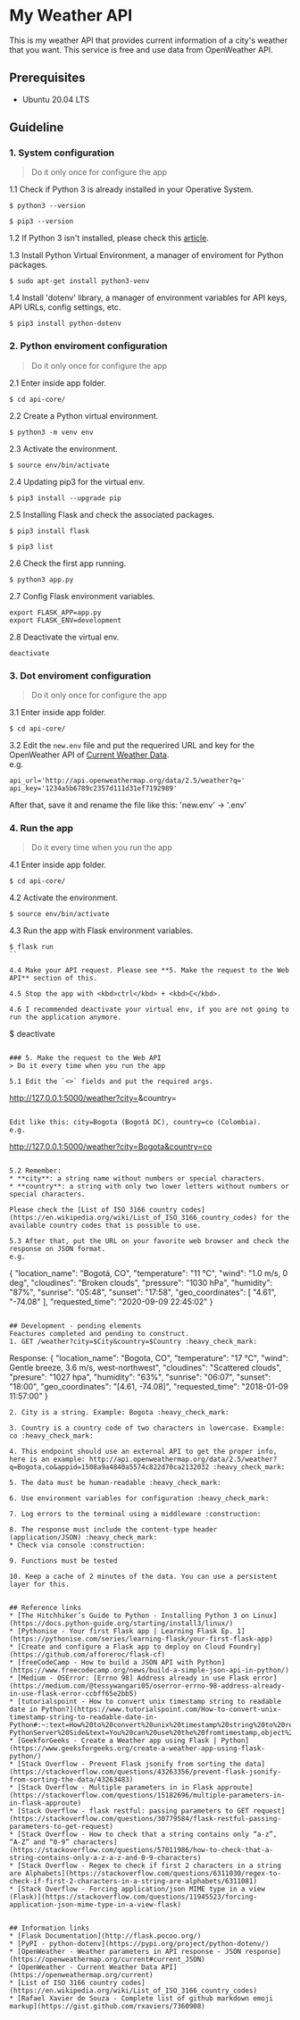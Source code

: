 # My Weather API
This is my weather API that provides current information of a city's weather that you want.
This service is free and use data from OpenWeather API.

## Prerequisites
* Ubuntu 20.04 LTS

## Guideline

### 1. System configuration
> Do it only once for configure the app

1.1 Check if Python 3 is already installed in your Operative System.
```
$ python3 --version
```
```
$ pip3 --version
```

1.2 If Python 3 isn't installed, please check this [article](https://docs.python-guide.org/starting/install3/linux/).

1.3 Install Python Virtual Environment, a manager of enviroment for Python packages.
```
$ sudo apt-get install python3-venv
```

1.4 Install 'dotenv' library, a manager of environment variables for API keys, API URLs, config settings, etc.
```
$ pip3 install python-dotenv
```

### 2. Python enviroment configuration
> Do it only once for configure the app

2.1 Enter inside app folder.
```
$ cd api-core/
```

2.2 Create a Python virtual environment.
```
$ python3 -m venv env
```

2.3 Activate the environment.
```
$ source env/bin/activate
```

2.4 Updating pip3 for the virtual env.
```
$ pip3 install --upgrade pip
```

2.5 Installing Flask and check the associated packages.
```
$ pip3 install flask
```
```
$ pip3 list
```

2.6 Check the first app running.
```
$ python3 app.py
```

2.7 Config Flask environment variables.
```
export FLASK_APP=app.py
export FLASK_ENV=development
```

2.8 Deactivate the virtual env.
```
deactivate
```

### 3. Dot enviroment configuration
> Do it only once for configure the app

3.1 Enter inside app folder.
```
$ cd api-core/
```

3.2 Edit the `new.env` file and put the requerired URL and key for the OpenWeather API of [Current Weather Data](https://openweathermap.org/current).<br>
e.g.
```
api_url='http://api.openweathermap.org/data/2.5/weather?q='
api_key='1234a5b6789c2357d111d31ef7192989'
```
After that, save it and rename the file like this:
'new.env' -> '.env'

### 4. Run the app
> Do it every time when you run the app

4.1 Enter inside app folder.
```
$ cd api-core/
```

4.2 Activate the environment.
```
$ source env/bin/activate
```

4.3 Run the app with Flask environment variables. 
```
$ flask run
``

4.4 Make your API request. Please see **5. Make the request to the Web API** section of this.

4.5 Stop the app with <kbd>ctrl</kbd> + <kbd>C</kbd>.

4.6 I recommended deactivate your virtual env, if you are not going to run the application anymore.
```
$ deactivate
```

### 5. Make the request to the Web API
> Do it every time when you run the app

5.1 Edit the `<>` fields and put the required args.
```
http://127.0.0.1:5000/weather?city=<city>&country=<xx>
```

Edit like this: city=Bogota (Bogotá DC), country=co (Colombia). 
e.g.
```
http://127.0.0.1:5000/weather?city=Bogota&country=co
```

5.2 Remember:
* **city**: a string name without numbers or special characters.
* **country**: a string with only two lower letters without numbers or special characters.

Please check the [List of ISO 3166 country codes](https://en.wikipedia.org/wiki/List_of_ISO_3166_country_codes) for the available country codes that is possible to use.

5.3 After that, put the URL on your favorite web browser and check the response on JSON format.
e.g.
```
{
  "location_name": "Bogotá, CO",
  "temperature": "11 °C",
  "wind": "1.0 m/s, 0 deg",
  "cloudines": "Broken clouds",
  "pressure": "1030 hPa",
  "humidity": "87%",
  "sunrise": "05:48",
  "sunset": "17:58",
  "geo_coordinates": [
    "4.61",
    "-74.08"
  ],
  "requested_time": "2020-09-09 22:45:02"
}
```

## Development - pending elements
Feactures completed and pending to construct.
1. GET /weather?city=$City&country=$Country :heavy_check_mark:
```
Response:  {
    "location_name": "Bogota, CO",
    "temperature": "17 °C",
    "wind": Gentle breeze, 3.6 m/s, west-northwest",
    "cloudines": "Scattered clouds",
    "presure": "1027 hpa",
    "humidity": "63%",
    "sunrise": "06:07",
    "sunset": "18:00",
    "geo_coordinates": "[4.61, -74.08]",
    "requested_time": "2018-01-09 11:57:00"
}
```
2. City is a string. Example: Bogota :heavy_check_mark:

3. Country is a country code of two characters in lowercase. Example: co :heavy_check_mark:

4. This endpoint should use an external API to get the proper info, here is an example: http://api.openweathermap.org/data/2.5/weather?q=Bogota,co&appid=1508a9a4840a5574c822d70ca2132032 :heavy_check_mark:

5. The data must be human-readable :heavy_check_mark:

6. Use environment variables for configuration :heavy_check_mark: 

7. Log errors to the terminal using a middleware :construction:

8. The response must include the content-type header (application/JSON) :heavy_check_mark:
* Check via console :construction:

9. Functions must be tested

10. Keep a cache of 2 minutes of the data. You can use a persistent layer for this.


## Reference links
* [The Hitchhiker’s Guide to Python - Installing Python 3 on Linux](https://docs.python-guide.org/starting/install3/linux/)
* [Pythonise - Your first Flask app | Learning Flask Ep. 1](https://pythonise.com/series/learning-flask/your-first-flask-app)
* [Create and configure a Flask app to deploy on Cloud Foundry](https://github.com/afforeroc/flask-cf)
* [freeCodeCamp - How to build a JSON API with Python](https://www.freecodecamp.org/news/build-a-simple-json-api-in-python/)
* [Medium - OSError: [Errno 98] Address already in use Flask error](https://medium.com/@tessywangari05/oserror-errno-98-address-already-in-use-flask-error-ccbff65e2bb5)
* [tutorialspoint - How to convert unix timestamp string to readable date in Python?](https://www.tutorialspoint.com/How-to-convert-unix-timestamp-string-to-readable-date-in-Python#:~:text=How%20to%20convert%20unix%20timestamp%20string%20to%20readable%20date%20in%20Python%3F,-PythonServer%20Side&text=You%20can%20use%20the%20fromtimestamp,object%20corresponding%20to%20the%20timestamp.)
* [GeekforGeeks - Create a Weather app using Flask | Python](https://www.geeksforgeeks.org/create-a-weather-app-using-flask-python/)
* [Stack Overflow - Prevent Flask jsonify from sorting the data](https://stackoverflow.com/questions/43263356/prevent-flask-jsonify-from-sorting-the-data/43263483)
* [Stack Overflow - Multiple parameters in in Flask approute](https://stackoverflow.com/questions/15182696/multiple-parameters-in-in-flask-approute)
* [Stack Overflow - flask restful: passing parameters to GET request](https://stackoverflow.com/questions/30779584/flask-restful-passing-parameters-to-get-request)
* [Stack Overflow - How to check that a string contains only “a-z”, “A-Z” and “0-9” characters](https://stackoverflow.com/questions/57011986/how-to-check-that-a-string-contains-only-a-z-a-z-and-0-9-characters)
* [Stack Overflow - Regex to check if first 2 characters in a string are Alphabets](https://stackoverflow.com/questions/6311030/regex-to-check-if-first-2-characters-in-a-string-are-alphabets/6311081)
* [Stack Overflow - Forcing application/json MIME type in a view (Flask)](https://stackoverflow.com/questions/11945523/forcing-application-json-mime-type-in-a-view-flask)


## Information links
* [Flask Documentation](http://flask.pocoo.org/)
* [PyPI - python-dotenv](https://pypi.org/project/python-dotenv/)
* [OpenWeather - Weather parameters in API response - JSON response](https://openweathermap.org/current#current_JSON)
* [OpenWeather - Current Weather Data API](https://openweathermap.org/current)
* [List of ISO 3166 country codes](https://en.wikipedia.org/wiki/List_of_ISO_3166_country_codes)
* [Rafael Xavier de Souza - Complete list of github markdown emoji markup](https://gist.github.com/rxaviers/7360908)